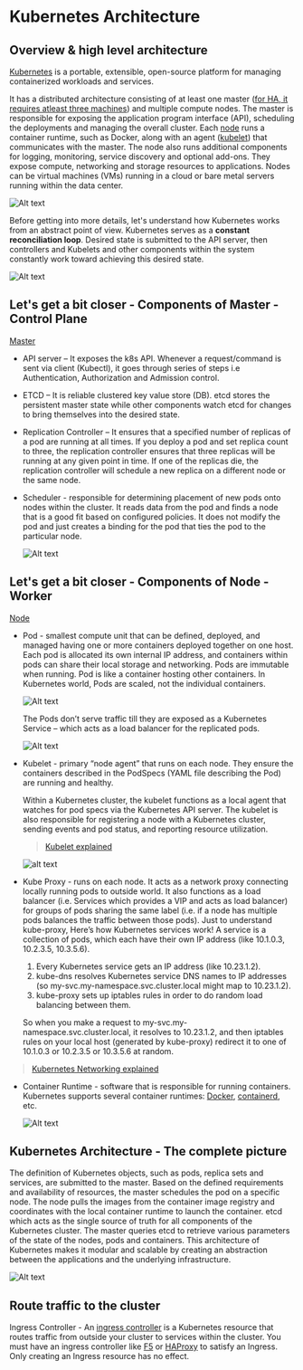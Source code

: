 # Kubernetes Architecture

## Overview & high level architecture
[Kubernetes](https://kubernetes.io/docs/concepts/overview/what-is-kubernetes/) is a portable, extensible, open-source platform for managing containerized workloads and services.

It has a distributed architecture consisting of at least one master ([for HA, it requires atleast three machines](https://kubernetes.io/docs/setup/production-environment/tools/kubeadm/high-availability/)) and multiple compute nodes. The master is responsible for exposing the application program interface (API), scheduling the deployments and managing the overall cluster. Each [node](https://kubernetes.io/docs/concepts/architecture/nodes/) runs a container runtime, such as Docker, along with an agent ([kubelet](https://kubernetes.io/docs/concepts/overview/components/#kubelet)) that communicates with the master. The node also runs additional components for logging, monitoring, service discovery and optional add-ons. They expose compute, networking and storage resources to applications. Nodes can be virtual machines (VMs) running in a cloud or bare metal servers running within the data center.

![Alt text](/images/k8s-architecture-101.jpg)

Before getting into more details, let's understand how Kubernetes works from an abstract point of view. Kubernetes serves as a **constant reconciliation loop**. Desired state is submitted to the API server, then controllers and Kubelets and other components within the system constantly work toward achieving this desired state.

![Alt text](/images/k8s-loop.jpg)

## Let's get a bit closer - Components of Master - Control Plane

[Master](https://kubernetes.io/docs/concepts/overview/components/#master-components)
* API server – It exposes the k8s API. Whenever a request/command is sent via client (Kubectl), it goes through series of steps i.e Authentication, Authorization and Admission control.
* ETCD – It is reliable clustered key value store (DB). etcd stores the persistent master state while other components watch etcd for changes to bring themselves into the desired state.
* Replication Controller – It ensures that a specified number of replicas of a pod are running at all times. If you deploy a pod and set replica count to three, the replication controller ensures that three replicas will be running at any given point in time. If one of the replicas die, the replication controller will schedule a new replica on a different node or the same node.
* Scheduler - responsible for determining placement of new pods onto nodes within the cluster. It reads data from the pod and finds a node that is a good fit based on configured policies. It does not modify the pod and just creates a binding for the pod that ties the pod to the particular node.

    ![Alt text](/images/k8s-master.jpg)

## Let's get a bit closer - Components of Node - Worker
[Node](https://kubernetes.io/docs/concepts/overview/components/#node-components)
* Pod - smallest compute unit that can be defined, deployed, and managed having one or more containers deployed together on one host. Each pod is allocated its own internal IP address, and containers within pods can share their local storage and networking. Pods are immutable when running. Pod is like a container hosting other containers. In Kubernetes world, Pods are scaled, not the individual containers.

    ![Alt text](/images/k8s-pod-design.jpg)

    The Pods don’t serve traffic till they are exposed as a Kubernetes Service – which acts as a load balancer for the replicated pods.
    
    ![Alt text](/images/k8s-service.jpg)

* Kubelet - primary “node agent” that runs on each node. They ensure the containers described in the PodSpecs (YAML file describing the Pod) are running and healthy. 

    Within a Kubernetes cluster, the kubelet functions as a local agent that watches for pod specs via the Kubernetes API server. The kubelet is also responsible for registering a node with a Kubernetes cluster, sending events and pod status, and reporting resource utilization.

    > [Kubelet explained](https://youtu.be/4OmNcq97Ubg?t=6)

    ![alt text](/images/kube-proxy.jpg)

* Kube Proxy - runs on each node. It acts as a network proxy connecting locally running pods to outside world. It also functions as a load balancer (i.e. Services which provides a VIP and acts as load balancer) for groups of pods sharing the same label (i.e. if a node has multiple pods balances the traffic between those pods). Just to understand kube-proxy, Here’s how Kubernetes services work! A service is a collection of pods, which each have their own IP address (like 10.1.0.3, 10.2.3.5, 10.3.5.6). 
    1. Every Kubernetes service gets an IP address (like 10.23.1.2). 
    2. kube-dns resolves Kubernetes service DNS names to IP addresses (so my-svc.my-namespace.svc.cluster.local might map to 10.23.1.2). 
    3. kube-proxy sets up iptables rules in order to do random load balancing between them.

    So when you make a request to my-svc.my-namespace.svc.cluster.local, it resolves to 10.23.1.2, and then iptables rules on your local host (generated by kube-proxy) redirect it to one of 10.1.0.3 or 10.2.3.5 or 10.3.5.6 at random.

> [Kubernetes Networking explained](https://www.youtube.com/watch?v=B_7nHbtWKrs)
* Container Runtime - software that is responsible for running containers. Kubernetes supports several container runtimes: [Docker](https://www.docker.com/), [containerd](https://containerd.io/), etc.

    ![Alt text](/images/k8s-node.jpg)

## Kubernetes Architecture - The complete picture
The definition of Kubernetes objects, such as pods, replica sets and services, are submitted to the master. Based on the defined requirements and availability of resources, the master schedules the pod on a specific node. The node pulls the images from the container image registry and coordinates with the local container runtime to launch the container. etcd which acts as the single source of truth for all components of the Kubernetes cluster. The master queries etcd to retrieve various parameters of the state of the nodes, pods and containers. This architecture of Kubernetes makes it modular and scalable by creating an abstraction between the applications and the underlying infrastructure.

![Alt text](/images/k8s-architecture.jpg)

## Route traffic to the cluster
Ingress Controller - An [ingress controller](https://kubernetes.io/docs/concepts/services-networking/ingress-controllers/) is a Kubernetes resource that routes traffic from outside your cluster to services within the cluster. You must have an ingress controller like [F5](https://clouddocs.f5.com/products/connectors/k8s-bigip-ctlr/v1.11/) or [HAProxy](https://github.com/haproxytech/kubernetes-ingress) to satisfy an Ingress. Only creating an Ingress resource has no effect.
